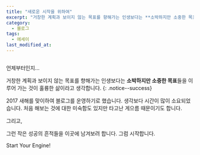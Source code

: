```yaml
---
title: "새로운 시작을 위하여"
excerpt: "거창한 계획과 보이지 않는 목표를 향해가는 인생보다는 **소박하지만 소중한 목표**들을 이루어 가는 것이 훌륭한 삶이라고 생각합니다."
category:
  - 블로그
tags:
  - 에세이
last_modified_at:
---
```


<figure class="align-center">
  <a><img src="{{ 'https://tva1.sinaimg.cn/large/00831rSTgy1gdgiqcfy84j30m80cjn92.jpg' | absolute_url }}" alt=""></a>
</figure>

언제부터인지…

거창한 계획과 보이지 않는 목표를 향해가는 인생보다는 **소박하지만 소중한 목표**들을 이루어 가는 것이 훌륭한 삶이라고 생각합니다.
{: .notice--success}

2017 새해를 맞이하여 블로그를 운영하기로 했습니다. 생각보다 시간이 많이 소요되었습니다. 처음 해보는 것에 대한 미숙함도 있지만 타고난 게으름 때문이기도 합니다.

그리고,

그런 작은 성공의 흔적들을 이곳에 남겨보려 합니다.
그럼 시작합니다.

Start Your Engine!